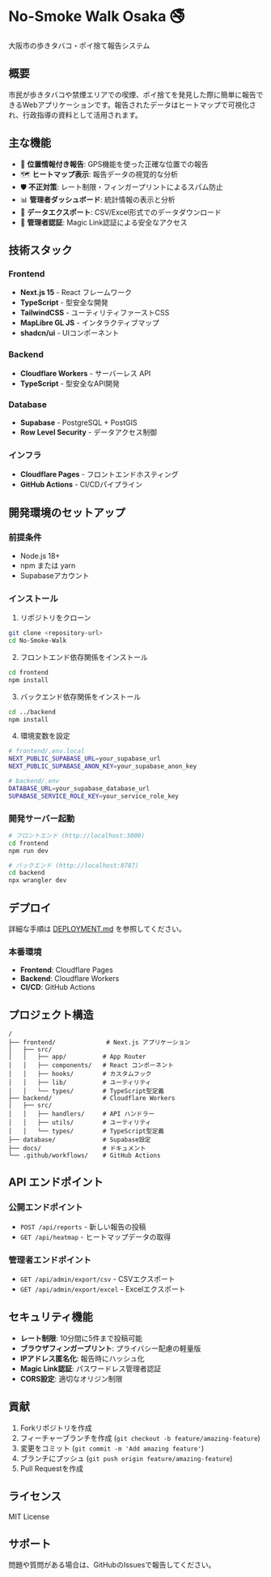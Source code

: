 # No-Smoke Walk Osaka 🚭

大阪市の歩きタバコ・ポイ捨て報告システム

## 概要

市民が歩きタバコや禁煙エリアでの喫煙、ポイ捨てを発見した際に簡単に報告できるWebアプリケーションです。報告されたデータはヒートマップで可視化され、行政指導の資料として活用されます。

## 主な機能

- 📍 **位置情報付き報告**: GPS機能を使った正確な位置での報告
- 🗺️ **ヒートマップ表示**: 報告データの視覚的な分析
- 🛡️ **不正対策**: レート制限・フィンガープリントによるスパム防止
- 📊 **管理者ダッシュボード**: 統計情報の表示と分析
- 📁 **データエクスポート**: CSV/Excel形式でのデータダウンロード
- 🔐 **管理者認証**: Magic Link認証による安全なアクセス

## 技術スタック

### Frontend
- **Next.js 15** - React フレームワーク
- **TypeScript** - 型安全な開発
- **TailwindCSS** - ユーティリティファーストCSS
- **MapLibre GL JS** - インタラクティブマップ
- **shadcn/ui** - UIコンポーネント

### Backend
- **Cloudflare Workers** - サーバーレス API
- **TypeScript** - 型安全なAPI開発

### Database
- **Supabase** - PostgreSQL + PostGIS
- **Row Level Security** - データアクセス制御

### インフラ
- **Cloudflare Pages** - フロントエンドホスティング
- **GitHub Actions** - CI/CDパイプライン

## 開発環境のセットアップ

### 前提条件
- Node.js 18+
- npm または yarn
- Supabaseアカウント

### インストール

1. リポジトリをクローン
```bash
git clone <repository-url>
cd No-Smoke-Walk
```

2. フロントエンド依存関係をインストール
```bash
cd frontend
npm install
```

3. バックエンド依存関係をインストール
```bash
cd ../backend
npm install
```

4. 環境変数を設定
```bash
# frontend/.env.local
NEXT_PUBLIC_SUPABASE_URL=your_supabase_url
NEXT_PUBLIC_SUPABASE_ANON_KEY=your_supabase_anon_key

# backend/.env
DATABASE_URL=your_supabase_database_url
SUPABASE_SERVICE_ROLE_KEY=your_service_role_key
```

### 開発サーバー起動

```bash
# フロントエンド (http://localhost:3000)
cd frontend
npm run dev

# バックエンド (http://localhost:8787)
cd backend
npx wrangler dev
```

## デプロイ

詳細な手順は [DEPLOYMENT.md](./docs/DEPLOYMENT.md) を参照してください。

### 本番環境
- **Frontend**: Cloudflare Pages
- **Backend**: Cloudflare Workers
- **CI/CD**: GitHub Actions

## プロジェクト構造

```
/
├── frontend/              # Next.js アプリケーション
│   ├── src/
│   │   ├── app/          # App Router
│   │   ├── components/   # React コンポーネント
│   │   ├── hooks/        # カスタムフック
│   │   ├── lib/          # ユーティリティ
│   │   └── types/        # TypeScript型定義
├── backend/              # Cloudflare Workers
│   ├── src/
│   │   ├── handlers/     # API ハンドラー
│   │   ├── utils/        # ユーティリティ
│   │   └── types/        # TypeScript型定義
├── database/             # Supabase設定
├── docs/                 # ドキュメント
└── .github/workflows/    # GitHub Actions
```

## API エンドポイント

### 公開エンドポイント
- `POST /api/reports` - 新しい報告の投稿
- `GET /api/heatmap` - ヒートマップデータの取得

### 管理者エンドポイント
- `GET /api/admin/export/csv` - CSVエクスポート
- `GET /api/admin/export/excel` - Excelエクスポート

## セキュリティ機能

- **レート制限**: 10分間に5件まで投稿可能
- **ブラウザフィンガープリント**: プライバシー配慮の軽量版
- **IPアドレス匿名化**: 報告時にハッシュ化
- **Magic Link認証**: パスワードレス管理者認証
- **CORS設定**: 適切なオリジン制限

## 貢献

1. Forkリポジトリを作成
2. フィーチャーブランチを作成 (`git checkout -b feature/amazing-feature`)
3. 変更をコミット (`git commit -m 'Add amazing feature'`)
4. ブランチにプッシュ (`git push origin feature/amazing-feature`)
5. Pull Requestを作成

## ライセンス

MIT License

## サポート

問題や質問がある場合は、GitHubのIssuesで報告してください。